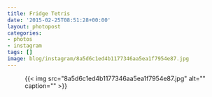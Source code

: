 ```yaml
---
title: Fridge Tetris
date: '2015-02-25T08:51:28+00:00'
layout: photopost
categories:
- photos
- instagram
tags: []
image: blog/instagram/8a5d6c1ed4b1177346aa5ea1f7954e87.jpg
---
```


<figure class="photo photo--square">
  {{< img src="8a5d6c1ed4b1177346aa5ea1f7954e87.jpg" alt="" caption="" >}}

</figure>



